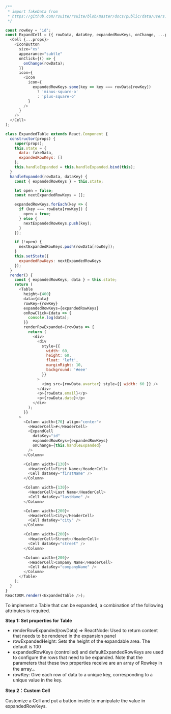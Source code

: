 <!--start-code-->

```js
/**
 * import fakeData from
 * https://github.com/rsuite/rsuite/blob/master/docs/public/data/users.json
 */

const rowKey = 'id';
const ExpandCell = ({ rowData, dataKey, expandedRowKeys, onChange, ...props }) => (
  <Cell {...props}>
    <IconButton
      size="xs"
      appearance="subtle"
      onClick={() => {
        onChange(rowData);
      }}
      icon={
        <Icon
          icon={
            expandedRowKeys.some(key => key === rowData[rowKey])
              ? 'minus-square-o'
              : 'plus-square-o'
          }
        />
      }
    />
  </Cell>
);

class ExpandedTable extends React.Component {
  constructor(props) {
    super(props);
    this.state = {
      data: fakeData,
      expandedRowKeys: []
    };
    this.handleExpanded = this.handleExpanded.bind(this);
  }
  handleExpanded(rowData, dataKey) {
    const { expandedRowKeys } = this.state;

    let open = false;
    const nextExpandedRowKeys = [];

    expandedRowKeys.forEach(key => {
      if (key === rowData[rowKey]) {
        open = true;
      } else {
        nextExpandedRowKeys.push(key);
      }
    });

    if (!open) {
      nextExpandedRowKeys.push(rowData[rowKey]);
    }
    this.setState({
      expandedRowKeys: nextExpandedRowKeys
    });
  }
  render() {
    const { expandedRowKeys, data } = this.state;
    return (
      <Table
        height={400}
        data={data}
        rowKey={rowKey}
        expandedRowKeys={expandedRowKeys}
        onRowClick={data => {
          console.log(data);
        }}
        renderRowExpanded={rowData => {
          return (
            <div>
              <div
                style={{
                  width: 60,
                  height: 60,
                  float: 'left',
                  marginRight: 10,
                  background: '#eee'
                }}
              >
                <img src={rowData.avartar} style={{ width: 60 }} />
              </div>
              <p>{rowData.email}</p>
              <p>{rowData.date}</p>
            </div>
          );
        }}
      >
        <Column width={70} align="center">
          <HeaderCell>#</HeaderCell>
          <ExpandCell
            dataKey="id"
            expandedRowKeys={expandedRowKeys}
            onChange={this.handleExpanded}
          />
        </Column>

        <Column width={130}>
          <HeaderCell>First Name</HeaderCell>
          <Cell dataKey="firstName" />
        </Column>

        <Column width={130}>
          <HeaderCell>Last Name</HeaderCell>
          <Cell dataKey="lastName" />
        </Column>

        <Column width={200}>
          <HeaderCell>City</HeaderCell>
          <Cell dataKey="city" />
        </Column>

        <Column width={200}>
          <HeaderCell>Street</HeaderCell>
          <Cell dataKey="street" />
        </Column>

        <Column width={200}>
          <HeaderCell>Company Name</HeaderCell>
          <Cell dataKey="companyName" />
        </Column>
      </Table>
    );
  }
}
ReactDOM.render(<ExpandedTable />);
```

<!--end-code-->

To implement a Table that can be expanded, a combination of the following attributes is required.

**Step 1: Set properties for Table**

- renderRowExpanded(rowData) => ReactNode: Used to return content that needs to be rendered in the expansion panel
- rowExpandedHeight: Sets the height of the expandable area. The default is 100
- expandedRowKeys (controlled) and defaultExpandedRowKeys are used to configure the rows that need to be expanded. Note that the parameters that these two properties receive are an array of Rowkey in the array.。
- rowKey: Give each row of data to a unique key, corresponding to a unique value in the key.

**Step 2：Custom Cell**

Customize a Cell and put a button inside to manipulate the value in expandedRowKeys.
